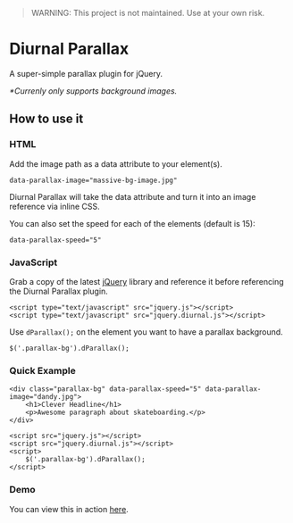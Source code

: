 > WARNING: This project is not maintained. Use at your own risk.

# Diurnal Parallax

A super-simple parallax plugin for jQuery.

_*Currenly only supports background images._

## How to use it

### HTML

Add the image path as a data attribute to your element(s).

    data-parallax-image="massive-bg-image.jpg"
    
Diurnal Parallax will take the data attribute and turn it into an image reference via inline CSS.

You can also set the speed for each of the elements (default is 15):

    data-parallax-speed="5"

### JavaScript

Grab a copy of the latest [jQuery](http://jquery.com/) library and reference it before referencing the Diurnal Parallax plugin.

    <script type="text/javascript" src="jquery.js"></script>
    <script type="text/javascript" src="jquery.diurnal.js"></script>
    
Use `dParallax();` on the element you want to have a parallax background.

    $('.parallax-bg').dParallax();
    
### Quick Example
    <div class="parallax-bg" data-parallax-speed="5" data-parallax-image="dandy.jpg">
	    <h1>Clever Headline</h1>	
		<p>Awesome paragraph about skateboarding.</p>	
	</div>

	<script src="jquery.js"></script>
	<script src="jquery.diurnal.js"></script>
	<script>
		$('.parallax-bg').dParallax();
	</script>
    
### Demo

You can view this in action [here](http://levibeach.github.com/diurnal-parallax).
    
 
